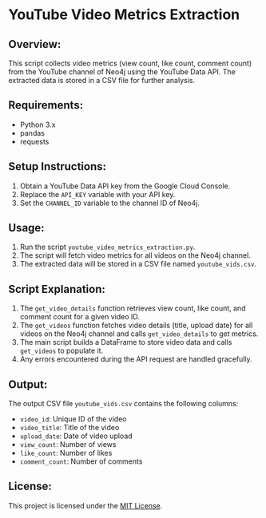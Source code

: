 # YouTube Video Metrics Extraction

## Overview:
This script collects video metrics (view count, like count, comment count) from the YouTube channel of Neo4j using the YouTube Data API. The extracted data is stored in a CSV file for further analysis.

## Requirements:
- Python 3.x
- pandas
- requests

## Setup Instructions:
1. Obtain a YouTube Data API key from the Google Cloud Console.
2. Replace the `API_KEY` variable with your API key.
3. Set the `CHANNEL_ID` variable to the channel ID of Neo4j.

## Usage:
1. Run the script `youtube_video_metrics_extraction.py`.
2. The script will fetch video metrics for all videos on the Neo4j channel.
3. The extracted data will be stored in a CSV file named `youtube_vids.csv`.

## Script Explanation:
1. The `get_video_details` function retrieves view count, like count, and comment count for a given video ID.
2. The `get_videos` function fetches video details (title, upload date) for all videos on the Neo4j channel and calls `get_video_details` to get metrics.
3. The main script builds a DataFrame to store video data and calls `get_videos` to populate it.
4. Any errors encountered during the API request are handled gracefully.

## Output:
The output CSV file `youtube_vids.csv` contains the following columns:
- `video_id`: Unique ID of the video
- `video_title`: Title of the video
- `upload_date`: Date of video upload
- `view_count`: Number of views
- `like_count`: Number of likes
- `comment_count`: Number of comments

## License:
This project is licensed under the [MIT License](https://opensource.org/licenses/MIT).
